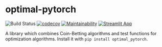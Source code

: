 # optimal-pytorch

![Build Status](https://github.com/Nicolaus93/coin_betting/actions/workflows/build.yml/badge.svg)
[![codecov](https://codecov.io/gh/Nicolaus93/coin_betting/branch/master/graph/badge.svg)](https://codecov.io/gh/Nicolaus93/coin_betting)
[![Maintainability](https://api.codeclimate.com/v1/badges/62dcc62f012165d75a7f/maintainability)](https://codeclimate.com/github/Nicolaus93/coin_betting/maintainability)
[![Streamlit App](https://static.streamlit.io/badges/streamlit_badge_black_white.svg)](https://share.streamlit.io/nicolaus93/coin_betting/animation.py)



<!-- Badges -->
[build-image]: https://github.com/Nicolaus93/coin_betting/workflows/build.yml/badge.svg
[build-url]: https://github.com/Nicolaus93/coin_betting/actions/workflows/build.yml


A library which combines Coin-Betting algorithms and test functions for optimization algorithms.
Install it with `pip install optimal_pytorch`.

